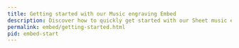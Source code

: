 ```yaml
---
title: Getting started with our Music engraving Embed
description: Discover how to quickly get started with our Sheet music embed.
permalink: embed/getting-started.html
pid: embed-start
---
```

